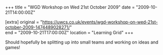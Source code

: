 +++
title = "WGD Workshop on Wed 21st October 2009"
date = "2009-10-21T14:00:00Z"

[extra]
original = "https://uwcs.co.uk/events/wgd-workshop-on-wed-21st-october-2009-1474489028271/"    
end = "2009-10-21T17:00:00Z"
location = "Learning Grid"
+++

Should hopefully be splitting up into small teams and working on ideas and games\!

